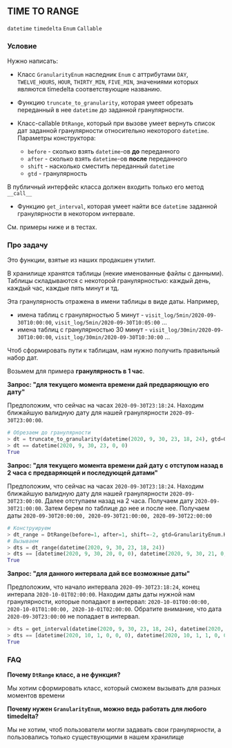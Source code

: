 ## TIME TO RANGE

`datetime` `timedelta` `Enum` `Callable` 

### Условие

Нужно написать:

* Класс `GranularityEnum` наследник `Enum` с аттрибутами `DAY`, `TWELVE_HOURS`, `HOUR`, `THIRTY_MIN`, `FIVE_MIN`, значениями которых
являются timedelta соответствующие названию.

* Функцию `truncate_to_granularity`, которая умеет обрезать переданный в нее `datetime` до заданной гранулярности.

* Класс-callable `DtRange`, который при вызове умеет вернуть список дат заданной гранулярности относительно некоторого `datetime`. 
Параметры конструктора:
  * `before` - сколько взять `datetime`-ов **до** переданного
  * `after` - сколько взять `datetime`-ов **после** переданного
  * `shift` - насколько сместить переданный `datetime`
  * `gtd` - гранулярность

В публичный интерфейс класса должен входить только его метод ```__call__```

* Функцию `get_interval`, которая умеет найти все `datetime` заданной гранулярности в некотором интервале. 

См. примеры ниже и в тестах.

### Про задачу

Это функции, взятые из наших продакшен утилит. 

В хранилище хранятся таблицы (некие именованные файлы с данными). 
Таблицы складываются с некоторой гранулярностью: каждый день, каждый час, каждые пять минут и тд. 

Эта гранулярность отражена в имени таблицы в виде даты. Например,
* имена таблиц с гранулярностью 5 минут - `visit_log/5min/2020-09-30T10:00:00`, `visit_log/5min/2020-09-30T10:05:00` ...
* имена таблиц с гранулярностью 30 минут - `visit_log/30min/2020-09-30T10:00:00`, `visit_log/30min/2020-09-30T10:30:00` ...

Чтоб сформировать пути к таблицам, нам нужно получить правильный набор дат. 

Возьмем для примера **гранулярность в 1 час**.

**Запрос: "для текущего момента времени дай предваряющую его дату"**

Предположим, что сейчас на часах `2020-09-30T23:18:24`. 
Находим ближайшую валидную дату для нашей гранулярности `2020-09-30T23:00:00`. 

```python
# Обрезаем до гранулярности
> dt = truncate_to_granularity(datetime(2020, 9, 30, 23, 18, 24), gtd=GranularityEnum.HOUR)
> dt == datetime(2020, 9, 30, 23, 0, 0)
True
```

**Запрос: "для текущего момента времени дай дату с отступом назад в 2 часа c предваряющей и последующей датами"**

Предположим, что сейчас на часах `2020-09-30T23:18:24`. 
Находим ближайшую валидную дату для нашей гранулярности `2020-09-30T23:00:00`. 
Далее отступаем назад на 2 часа. Получаем дату `2020-09-30T21:00:00`. Затем берем по таблице до нее и после нее. 
Получаем даты `2020-09-30T20:00:00, 2020-09-30T21:00:00, 2020-09-30T22:00:00`

```python
# Конструируем
> dt_range = DtRange(before=1, after=1, shift=-2, gtd=GranularityEnum.HOUR)
# Вызываем
> dts = dt_range(datetime(2020, 9, 30, 23, 18, 24))
> dts == [datetime(2020, 9, 30, 20, 0, 0), datetime(2020, 9, 30, 21, 0, 0), datetime(2020, 9, 30, 22, 0, 0)]
True
```

**Запрос: "для данного интервала дай все возможные даты"**

Предположим, что начало интервала `2020-09-30T23:18:24`, конец интерала `2020-10-01T02:00:00`.
Находим даты даты нужной нам гранулярности, которые попадают в интервал: `2020-10-01T00:00:00, 2020-10-01T01:00:00, 2020-10-01T02:00:00`. 
Обратите внимание, что дата `2020-09-30T23:00:00` не попадает в интервал.

```python
> dts = get_interval(datetime(2020, 9, 30, 23, 18, 24), datetime(2020, 10, 1, 2, 0, 0), gtd=GranularityEnum.HOUR)
> dts == [datetime(2020, 10, 1, 0, 0, 0), datetime(2020, 10, 1, 1, 0, 0), datetime(2020, 10, 1, 2, 0, 0)]
True
```

### FAQ

**Почему `DtRange` класс, а не функция?**

Мы хотим сформировать класс, который сможем вызывать для разных моментов времени

**Почему нужен `GranularityEnum`, можно ведь работать для любого timedelta?**

Мы не хотим, чтоб пользователи могли задавать свои гранулярности, а пользовались только существующими в нашем хранилище
